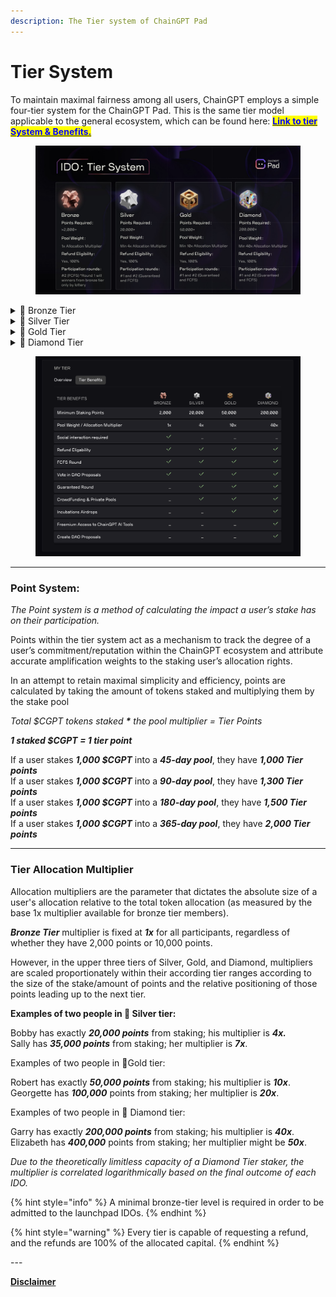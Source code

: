 ```yaml
---
description: The Tier system of ChainGPT Pad
---
```


# Tier System

To maintain maximal fairness among all users, ChainGPT employs a simple four-tier system for the ChainGPT Pad. This is the same tier model applicable to the general ecosystem, which can be found here: [<mark style="color:blue;">**Link to tier System & Benefits.**</mark> ](https://www.chaingpt.org/blog/chaingpt-launchpad-tier-system-staking)

<figure><img src="../../../.gitbook/assets/photo_2023-09-08_21-46-00.jpg" alt=""><figcaption></figcaption></figure>

<details>

<summary>🥉 Bronze Tier</summary>

_This entry-level tier is explicitly designed for users with limited capital capacities._&#x20;

_**Points Required:** >2,000+_\
\
&#xNAN;_**ChainGPT AI Ecosystem Benefits:**_\
&#xNAN;_- Freemium AI Tools Access: No_\
_- DAO Voting Rights: Yes_\
_- Can Create DAO Proposals: No_\
_- Free Incubation Airdrops: No_\
_- Early Access to ChainGPT Apps: No_\
\
&#xNAN;_**ChainGPT Pad Benefits:**_\
\- _Pool Weight: 1x Allocation Multiplier_\
\- _Refund Eligibility: Yes, 100%_\
\- _Participation rounds: #2 (FCFS)_&#x20;

The Bronze tier does not provide access to the _**first/guaranteed round.** &#x4D;_&#x65;mbers in this tier group are granted the right to only participate in the second/FCFS (First-Come-First-Serve) round. Occasionally, social campaigns (via Gleam / Galxe / TaskOn) will be launched in tandem with new IDO releases that will allow bronze-tier members to earn whitelist allocations for the first rounds.

</details>

<details>

<summary>🥈 Silver Tier</summary>

### 🥈 Silver Tier

_Silver is the second level tier and the first one that provides guaranteed access to the first round of participation in IDOs._

_**Points Required:** 20,000+_\
\
&#xNAN;_**ChainGPT AI Ecosystem Benefits:**_\
&#xNAN;_- Freemium AI Tools Access: No_\
_- DAO Voting Rights: Yes_\
_- Can Create DAO Proposals: No_\
_- Free Incubation Airdrops: No_\
_- Early Access to ChainGPT Apps: No_\
\
&#xNAN;_**ChainGPT Pad Benefits:**_\
\- _Pool Weight: Minimum 4x Allocation Multiplier_\
\- _Refund Eligibility: Yes, 100%_\
\- _Participation rounds: #1 and #2 (Guaranteed and FCFS)_

The most commonly sought-after level due to the inclusion into all IDO rounds. Silver tier members are also granted a guaranteed whitelist placement for the launch of ChainGPT's official NFT collection.

</details>

<details>

<summary>🥇 Gold Tier</summary>

### 🥇 Gold Tier

_Gold is the second highest tier and the first one that provides access to premium early-stage crowdfunding and private sales._

_**Points Required:** 50,000+_\
\
&#xNAN;_**ChainGPT AI Ecosystem Benefits:**_\
&#xNAN;_- Freemium AI Tools Access: No_\
_- DAO Voting Rights: Yes_\
_- Can Create DAO Proposals: No_\
_- Free Incubation Airdrops: Yes_\
_- Early Access to ChainGPT Apps: Yes_\
\
&#xNAN;_**ChainGPT Pad Benefits:**_\
\- _Pool Weight: Minimum 10x Allocation Multiplier_\
\- _Refund Eligibility: Yes, 100%_\
\- _Participation rounds: #1 and #2 (Guaranteed and FCFS)_

In the Gold Tier, benefits for members expand to include opportunities for participating in pre-public stages of new project launches (private sales). Likewise, the Gold tier members will be guaranteed whitelist placements for participating in the official ChainGPT NFT collection launch.

One of the most appealing drivers of the Gold tier is the unlocked IDO allocation claims. For every IDO launched on ChainGPT Pad, a portion of the tokens collected will be distributed among gold & diamond tier members.

</details>

<details>

<summary>💎 Diamond Tier</summary>

_Diamond is the highest and most desirable tier for launchpad participants, given the breadth of benefits it offers. Being the only tier that provides complementary tokens & NFT airdrops, Diamond tier users are reimbursed for their commitments passively._

_**Points Required:** 200,000+_\
\
&#xNAN;_**ChainGPT AI Ecosystem Benefits:**_\
&#xNAN;_- Freemium AI Tools Access: Yes_\
_- DAO Voting Rights: Yes_\
_- Can Create DAO Proposals: Yes_\
_- Free Incubation Airdrops: Yes_\
_- Early Access to ChainGPT Apps: Yes_\
\
&#xNAN;_**ChainGPT Pad Benefits:**_\
\- _Pool Weight: Minimum 40x Allocation Multiplier_\
\- _Refund Eligibility: Yes, 100%_\
\- _Participation rounds: #1 and #2 (Guaranteed and FCFS)_

As with earlier (non-bronze) levels, members of the Diamond tier receive access to both IDO rounds. Likewise with the preceding Gold Tier, one of the most appealing drivers for Diamond tier members is the unlocked IDO allocation claims. For every IDO launched on ChainGPT Pad, a portion of the tokens collected will be distributed among Gold & Diamond tier members. Of course, the proportional allocation is more significant for higher-tier members.

Diamond tier members also receive additional incentives from the ChainGPT partnership network through priority NFT distributions and private token allocations.

The Diamond Tier is the only one that pushes the benefits beyond the realm of the ChainGPT Pad and into other vectors of ChainGPT's ecosystem, namely Freemium tools and DAO proposal rights.&#x20;

Here, members are automatically granted unlimited access to all ChainGPT AI tools and receive monthly CGPTc balance refills of up to 20,000 credits. Thereby incentivizing membership at his level with ecosystemic participation in every possible manner.

Diamond Tier members also happen to be the only group of community members who are endowed with the ability to submit proposals. While any $CGPT token holder is allowed to participate in steering the outcomes of decisions, only Diamond Tier members can push the suggestions for community deliberations.

</details>

<figure><img src="../../../.gitbook/assets/image (4) (1) (1).png" alt=""><figcaption></figcaption></figure>

***

### Point System:

_The Point system is a method of calculating the impact a user’s stake has on their participation._

Points within the tier system act as a mechanism to track the degree of a user’s commitment/reputation within the ChainGPT ecosystem and attribute accurate amplification weights to the staking user’s allocation rights.

In an attempt to retain maximal simplicity and efficiency, points are calculated by taking the amount of tokens staked and multiplying them by the stake pool

_Total $CGPT tokens staked **\*** the pool multiplier = Tier Points_

_**1 staked $CGPT = 1 tier point**_

If a user stakes _**1,000 $CGPT**_ into a _**45-day pool**_, they have _**1,000 Tier points**_\
If a user stakes _**1,000 $CGPT**_ into a _**90-day pool**_, they have _**1,300 Tier points**_\
If a user stakes _**1,000 $CGPT**_ into a _**180-day pool**_, they have _**1,500 Tier points**_\
If a user stakes _**1,000 $CGPT**_ into a _**365-day pool**_, they have _**2,000 Tier points**_

***

### **Tier Allocation Multiplier**

Allocation multipliers are the parameter that dictates the absolute size of a user's allocation relative to the total token allocation (as measured by the base 1x multiplier available for bronze tier members).

_**Bronze Tier**_ multiplier is fixed at _**1x**_ for all participants, regardless of whether they have 2,000 points or 10,000 points.

However, in the upper three tiers of Silver, Gold, and Diamond, multipliers are scaled proportionately within their according tier ranges according to the size of the stake/amount of points and the relative positioning of those points leading up to the next tier.

**Examples of two people in 🥈 Silver tier:**

Bobby has exactly _**20,000 points**_ from staking; his multiplier is _**4x.**_\
Sally has _**35,000 points**_ from staking; her multiplier is _**7x**_.

Examples of two people in 🥇Gold tier:

Robert has exactly _**50,000 points**_ from staking; his multiplier is _**10x**_.\
Georgette has _**100,000**_ points from staking; her multiplier is _**20x**_.

Examples of two people in 💎 Diamond tier:

Garry has exactly _**200,000 points**_ from staking; his multiplier is _**40x**_.\
Elizabeth has _**400,000**_ points from staking; her multiplier might be _**50x**_.

_Due to the theoretically limitless capacity of a Diamond Tier staker, the multiplier is correlated logarithmically based on the final outcome of each IDO._



{% hint style="info" %}
A minimal bronze-tier level is required in order to be admitted to the launchpad IDOs.
{% endhint %}

{% hint style="warning" %}
Every tier is capable of requesting a refund, and the refunds are 100% of the allocated capital.
{% endhint %}



\---

[**Disclaimer**](../../../misc/legal-docs/disclaimer.md)
